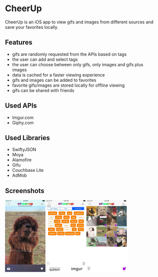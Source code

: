 # CheerUp
CheerUp is an iOS app to view gifs and images from different sources and save your favorites locally.

## Features
- gifs are randomly requested from the APIs based on tags
- the user can add and select tags
- the user can choose between only gifs, only images and gifs plus images
- data is cached for a faster viewing experience
- gifs and images can be added to favorites
- favorite gifs/images are stored locally for offline viewing
- gifs can be shared with friends


## Used APIs
 - Imgur.com
 - Giphy.com

## Used Libraries
 - SwiftyJSON
 - Moya
 - Alamofire
 - Gifu
 - Couchbase Lite
 - AdMob

## Screenshots

<img src="/img/screenshots.jpg" width="80%">
